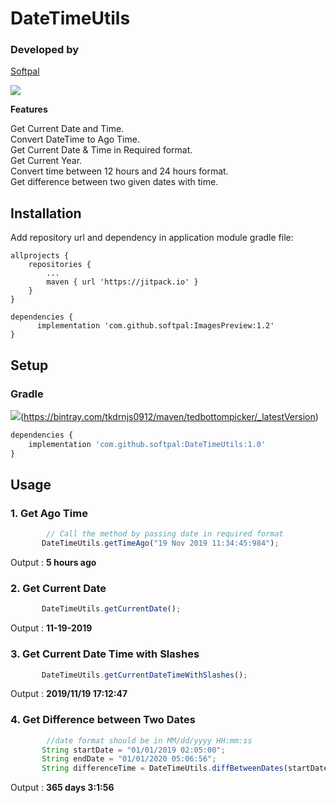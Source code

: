 # DateTimeUtils

### Developed by
[Softpal](https://www.github.com/softpal)

[![](https://jitpack.io/v/softpal/DateTimeUtils.svg)](https://jitpack.io/#softpal/DateTimeUtils)


**Features**

Get Current Date and Time. <br>
Convert DateTime to Ago Time. <br>
Get Current Date & Time in Required format. <br>
Get Current Year. <br>
Convert time between 12 hours and 24 hours format. <br>
Get difference between two given dates with time.


## Installation

Add repository url and dependency in application module gradle file:

	allprojects {
		repositories {
			...
			maven { url 'https://jitpack.io' }
		}
	}
  
  	dependencies {
	      implementation 'com.github.softpal:ImagesPreview:1.2'
	}


## Setup


### Gradle
[![](https://jitpack.io/v/softpal/DateTimeUtils.svg)](https://jitpack.io/#softpal/DateTimeUtils)(https://bintray.com/tkdrnjs0912/maven/tedbottompicker/_latestVersion)
```javascript
dependencies {
    implementation 'com.github.softpal:DateTimeUtils:1.0'
}
```


## Usage
### 1. Get Ago Time

```javascript
        // Call the method by passing date in required format
       DateTimeUtils.getTimeAgo("19 Nov 2019 11:34:45:984");
```
Output : **5 hours ago**


### 2. Get Current Date

```javascript
       DateTimeUtils.getCurrentDate();
```
Output : **11-19-2019**


### 3. Get Current Date Time with Slashes

```javascript
       DateTimeUtils.getCurrentDateTimeWithSlashes();
```
Output : **2019/11/19 17:12:47**


### 4. Get Difference between Two Dates

```javascript
        //date format should be in MM/dd/yyyy HH:mm:ss
       String startDate = "01/01/2019 02:05:00";
       String endDate = "01/01/2020 05:06:56";
       String differenceTime = DateTimeUtils.diffBetweenDates(startDate,endDate);
```
Output : **365 days 3:1:56**